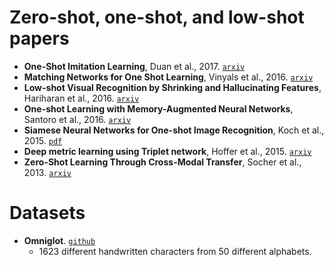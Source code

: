 # Zero-shot, one-shot, and low-shot papers

- **One-Shot Imitation Learning**, Duan et al., 2017. [`arxiv`](https://arxiv.org/abs/1703.07326)
- **Matching Networks for One Shot Learning**, Vinyals et al., 2016. [`arxiv`](https://arxiv.org/abs/1606.04080)
- **Low-shot Visual Recognition by Shrinking and Hallucinating Features**, Hariharan et al., 2016. [`arxiv`](https://arxiv.org/abs/1606.02819)
- **One-shot Learning with Memory-Augmented Neural Networks**, Santoro et al., 2016. [`arxiv`](https://arxiv.org/abs/1605.06065)
- **Siamese Neural Networks for One-shot Image Recognition**, Koch et al., 2015. [`pdf`](https://www.cs.cmu.edu/~rsalakhu/papers/oneshot1.pdf)
- **Deep metric learning using Triplet network**, Hoffer et al., 2015. [`arxiv`](https://arxiv.org/abs/1412.6622)
- **Zero-Shot Learning Through Cross-Modal Transfer**, Socher et al., 2013. [`arxiv`](https://arxiv.org/abs/1301.3666)


# Datasets

- **Omniglot**. [`github`](https://github.com/brendenlake/omniglot)
  - 1623 different handwritten characters from 50 different alphabets.
